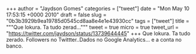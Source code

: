 
+++
author = "Jaydson Gomes"
categories = ["tweet"]
date = "Mon May 10 17:53:15 +0000 2010"
draft = false
slug = "0b3b3929b9ea19785d0545cd8aa8e4e1e43930cc"
tags = ["tweet"]
title = """Que lokura. Ta tudo zerad..."""
tweet = true
micro = true
tweet_url = "https://twitter.com/jaydson/status/13739644445"
+++
Que lokura. Ta tudo zerado. Followers no Twittter..Dados no Google Analytics... e a conta no banco.
